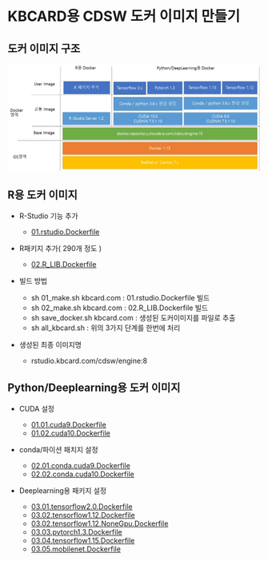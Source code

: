 # KBCARD용 CDSW 도커 이미지 만들기


## 도커 이미지 구조
![](docker_arch.jpg)


## R용 도커 이미지 

- R-Studio 기능 추가  
  - [01.rstudio.Dockerfile](https://github.com/braveji18/hadoop/blob/master/02_cdsw/02_kbcard/cdsw1.6/R/01.rstudio.Dockerfile) 

- R패키지 추가( 290개 정도 ) 
  - [02.R_LIB.Dockerfile](https://github.com/braveji18/hadoop/blob/master/02_cdsw/02_kbcard/cdsw1.6/R/02.R_LIB.Dockerfile)


- 빌드 방법
  - sh  01_make.sh  kbcard.com  :  01.rstudio.Dockerfile 빌드 
  - sh  02_make.sh  kbcard.com  :  02.R_LIB.Dockerfile 빌드
  - sh  save_docker.sh  kbcard.com : 생성된 도커이미지를 파일로 추출 
  - sh  all_kbcard.sh : 위의 3가지 단계를 한번에 처리
  
- 생성된 최종 이미지명 
  - rstudio.kbcard.com/cdsw/engine:8
  
## Python/Deeplearning용 도커 이미지 

- CUDA 설정
  - [01.01.cuda9.Dockerfile](https://github.com/braveji18/hadoop/blob/master/02_cdsw/02_kbcard/cdsw1.6/Python/01.01.cuda9.Dockerfile)
  - [01.02.cuda10.Dockerfile](https://github.com/braveji18/hadoop/blob/master/02_cdsw/02_kbcard/cdsw1.6/Python/01.02.cuda10.Dockerfile)

- conda/파이션 패치지 설정 
  - [02.01.conda.cuda9.Dockerfile](https://github.com/braveji18/hadoop/blob/master/02_cdsw/02_kbcard/cdsw1.6/Python/02.01.conda.cuda9.Dockerfile)
  - [02.02.conda.cuda10.Dockerfile](https://github.com/braveji18/hadoop/blob/master/02_cdsw/02_kbcard/cdsw1.6/Python/02.02.conda.cuda10.Dockerfile)

- Deeplearning용 패키지 설정
  - [03.01.tensorflow2.0.Dockerfile](https://github.com/braveji18/hadoop/blob/master/02_cdsw/02_kbcard/cdsw1.6/Python/03.01.tensorflow2.0.Dockerfile)
  - [03.02.tensorflow1.12.Dockerfile](https://github.com/braveji18/hadoop/blob/master/02_cdsw/02_kbcard/cdsw1.6/Python/03.02.tensorflow1.12.Dockerfile)
  - [03.02.tensorflow1.12.NoneGpu.Dockerfile](https://github.com/braveji18/hadoop/blob/master/02_cdsw/02_kbcard/cdsw1.6/Python/03.02.tensorflow1.12.NoneGpu.Dockerfile)
  - [03.03.pytorch1.3.Dockerfile](https://github.com/braveji18/hadoop/blob/master/02_cdsw/02_kbcard/cdsw1.6/Python/03.03.pytorch1.3.Dockerfile)
  - [03.04.tensorflow1.15.Dockerfile](https://github.com/braveji18/hadoop/blob/master/02_cdsw/02_kbcard/cdsw1.6/Python/03.04.tensorflow1.15.Dockerfile)
  - [03.05.mobilenet.Dockerfile](https://github.com/braveji18/hadoop/blob/master/02_cdsw/02_kbcard/cdsw1.6/Python/03.05.mobilenet.Dockerfile)




